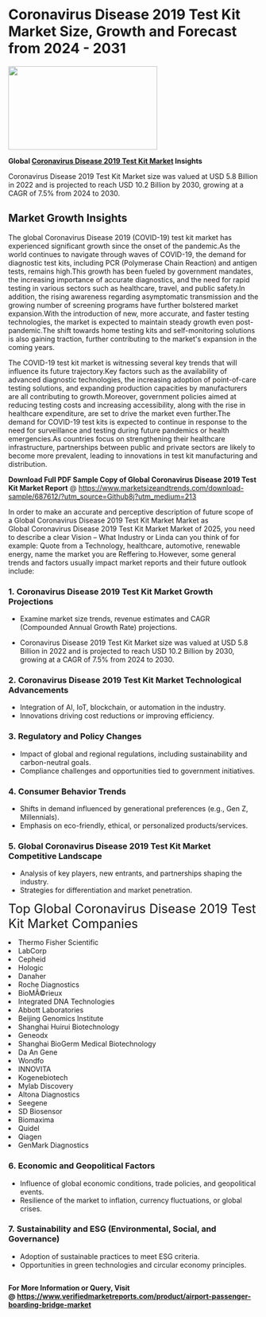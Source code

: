 <H1>Coronavirus Disease 2019 Test Kit Market Size, Growth and Forecast from 2024 - 2031</H1><img class="aligncenter size-medium wp-image-584254" src="https://thirdeyenews.in/wp-content/uploads/2024/09/Global-Market-Research-300x168.jpeg" alt="" width="300" height="168" /><p><strong>Global&nbsp;<a href="https://www.marketsizeandtrends.com/download-sample/687612/?utm_source=Github8j?utm_medium=213">Coronavirus Disease 2019 Test Kit Market</a> Insights</strong></p><p>Coronavirus Disease 2019 Test Kit Market size was valued at USD 5.8 Billion in 2022 and is projected to reach USD 10.2 Billion by 2030, growing at a CAGR of 7.5% from 2024 to 2030.</p><p><h2>Market Growth Insights</h2> <p>The global Coronavirus Disease 2019 (COVID-19) test kit market has experienced significant growth since the onset of the pandemic.As the world continues to navigate through waves of COVID-19, the demand for diagnostic test kits, including PCR (Polymerase Chain Reaction) and antigen tests, remains high.This growth has been fueled by government mandates, the increasing importance of accurate diagnostics, and the need for rapid testing in various sectors such as healthcare, travel, and public safety.In addition, the rising awareness regarding asymptomatic transmission and the growing number of screening programs have further bolstered market expansion.With the introduction of new, more accurate, and faster testing technologies, the market is expected to maintain steady growth even post-pandemic.The shift towards home testing kits and self-monitoring solutions is also gaining traction, further contributing to the market's expansion in the coming years.</p> <p>The COVID-19 test kit market is witnessing several key trends that will influence its future trajectory.Key factors such as the availability of advanced diagnostic technologies, the increasing adoption of point-of-care testing solutions, and expanding production capacities by manufacturers are all contributing to growth.Moreover, government policies aimed at reducing testing costs and increasing accessibility, along with the rise in healthcare expenditure, are set to drive the market even further.The demand for COVID-19 test kits is expected to continue in response to the need for surveillance and testing during future pandemics or health emergencies.As countries focus on strengthening their healthcare infrastructure, partnerships between public and private sectors are likely to become more prevalent, leading to innovations in test kit manufacturing and distribution.<p><span class=""><strong>Download Full PDF Sample Copy of Global Coronavirus Disease 2019 Test Kit Market Report</strong> @ <a href="https://www.marketsizeandtrends.com/download-sample/687612/?utm_source=Github8j?utm_medium=213" target="_blank">https://www.marketsizeandtrends.com/download-sample/687612/?utm_source=Github8j?utm_medium=213</a></span></p><p>In order to make an accurate and perceptive description of future scope of a Global&nbsp;Coronavirus Disease 2019 Test Kit Market Market as Global&nbsp;Coronavirus Disease 2019 Test Kit Market Market of 2025, you need to describe a clear Vision &ndash; What Industry or Linda can you think of for example: Quote from a Technology, healthcare, automotive, renewable energy, name the market you are Reffering to.However, some general trends and factors usually impact market reports and their future outlook include:</p><h3>1.&nbsp;<strong>Coronavirus Disease 2019 Test Kit Market Growth Projections</strong></h3><ul><li>Examine market size trends, revenue estimates and CAGR (Compounded Annual Growth Rate) projections.</li><li><p>Coronavirus Disease 2019 Test Kit Market size was valued at USD 5.8 Billion in 2022 and is projected to reach USD 10.2 Billion by 2030, growing at a CAGR of 7.5% from 2024 to 2030.</p></li></ul><h3>2.&nbsp;<strong>Coronavirus Disease 2019 Test Kit Market Technological Advancements</strong></h3><ul><li>Integration of AI, IoT, blockchain, or automation in the industry.</li><li>Innovations driving cost reductions or improving efficiency.</li></ul><h3>3.&nbsp;<strong>Regulatory and Policy Changes</strong></h3><ul><li>Impact of global and regional regulations, including sustainability and carbon-neutral goals.</li><li>Compliance challenges and opportunities tied to government initiatives.</li></ul><h3>4.&nbsp;<strong>Consumer Behavior Trends</strong></h3><ul><li>Shifts in demand influenced by generational preferences (e.g., Gen Z, Millennials).</li><li>Emphasis on eco-friendly, ethical, or personalized products/services.</li></ul><h3>5.&nbsp;<strong>Global Coronavirus Disease 2019 Test Kit Market Competitive Landscape</strong></h3><ul><li>Analysis of key players, new entrants, and partnerships shaping the industry.</li><li>Strategies for differentiation and market penetration.</li></ul><p data-pm-slice="1 1 []"><span style="color: inherit; font-family: inherit; font-size: 25px;">Top Global Coronavirus Disease 2019 Test Kit Market Companies</span></p><div class="" data-test-id=""><p><li>Thermo Fisher Scientific</li><li> LabCorp</li><li> Cepheid</li><li> Hologic</li><li> Danaher</li><li> Roche Diagnostics</li><li> BioMÃ©rieux</li><li> Integrated DNA Technologies</li><li> Abbott Laboratories</li><li> Beijing Genomics Institute</li><li> Shanghai Huirui Biotechnology</li><li> Geneodx</li><li> Shanghai BioGerm Medical Biotechnology</li><li> Da An Gene</li><li> Wondfo</li><li> INNOVITA</li><li> Kogenebiotech</li><li> Mylab Discovery</li><li> Altona Diagnostics</li><li> Seegene</li><li> SD Biosensor</li><li> Biomaxima</li><li> Quidel</li><li> Qiagen</li><li> GenMark Diagnostics</li></p></div><h3>6.&nbsp;<strong>Economic and Geopolitical Factors</strong></h3><ul><li>Influence of global economic conditions, trade policies, and geopolitical events.</li><li>Resilience of the market to inflation, currency fluctuations, or global crises.</li></ul><h3>7.&nbsp;<strong>Sustainability and ESG (Environmental, Social, and Governance)</strong></h3><ul><li>Adoption of sustainable practices to meet ESG criteria.</li><li>Opportunities in green technologies and circular economy principles.</li></ul><h2><strong style="font-size: 14px;">For More Information or Query, Visit @&nbsp;</strong><a style="background-color: #ffffff; font-size: 14px;" href="https://www.marketsizeandtrends.com/report/coronavirus-disease-2019-test-kit-market/" target="_blank">https://www.verifiedmarketreports.com/product/airport-passenger-boarding-bridge-market</a></h2>